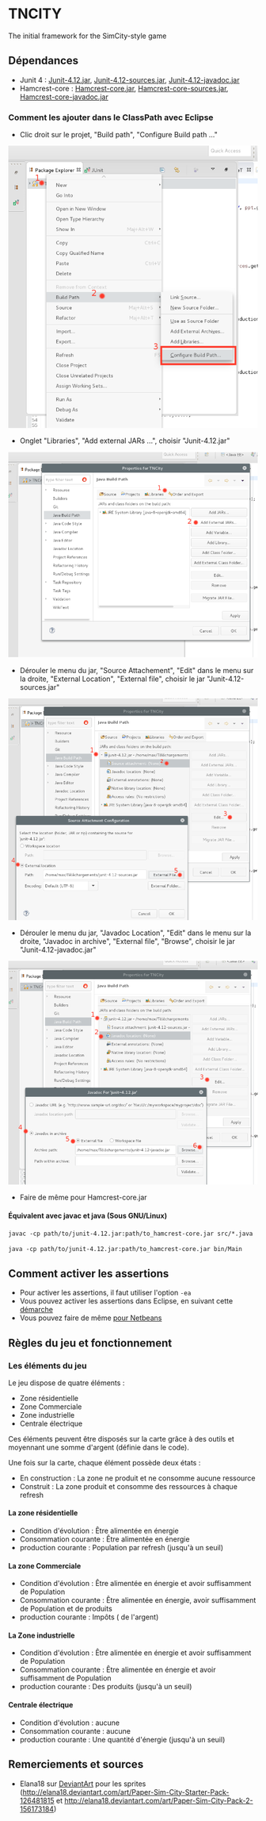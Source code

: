 # TNCITY
The initial framework for the SimCity-style game

## Dépendances

* Junit 4 : [Junit-4.12.jar](https://github.com/junit-team/junit4/releases/download/r4.12/junit-4.12.jar), [Junit-4.12-sources.jar](https://github.com/junit-team/junit4/releases/download/r4.12/junit-4.12-sources.jar), [Junit-4.12-javadoc.jar](https://github.com/junit-team/junit4/releases/download/r4.12/junit-4.12-javadoc.jar)
* Hamcrest-core : [Hamcrest-core.jar](https://search.maven.org/remotecontent?filepath=org/hamcrest/hamcrest-core/1.3/hamcrest-core-1.3.jar), [Hamcrest-core-sources.jar](https://search.maven.org/remotecontent?filepath=org/hamcrest/hamcrest-core/1.3/hamcrest-core-1.3-sources.jar), [Hamcrest-core-javadoc.jar](https://search.maven.org/remotecontent?filepath=org/hamcrest/hamcrest-core/1.3/hamcrest-core-1.3-javadoc.jar)

### Comment les ajouter dans le ClassPath avec Eclipse

* Clic droit sur le projet, "Build path", "Configure Build path ..."

![Build Path](tuto_jar/build_path.png?raw=true)

* Onglet "Libraries", "Add external JARs ...", choisir "Junit-4.12.jar"

![Libraries](tuto_jar/libraries.png?raw=true)

* Dérouler le menu du jar, "Source Attachement", "Edit" dans le menu sur la droite, "External Location", "External file", choisir le jar "Junit-4.12-sources.jar"

![Edit Sources](tuto_jar/edit_source.png?raw=true)

* Dérouler le menu du jar, "Javadoc Location", "Edit" dans le menu sur la droite, "Javadoc in archive", "External file", "Browse", choisir le jar "Junit-4.12-javadoc.jar"

![Edit Javadoc](tuto_jar/edit_javadoc.png?raw=true)

* Faire de même pour Hamcrest-core.jar

#### Équivalent avec javac et java (Sous GNU/Linux)

`javac -cp path/to/junit-4.12.jar:path/to_hamcrest-core.jar src/*.java`

`java -cp path/to/junit-4.12.jar:path/to_hamcrest-core.jar bin/Main`

## Comment activer les assertions

* Pour activer les assertions, il faut utiliser l'option ```-ea```
* Vous pouvez activer les assertions dans Eclipse, en suivant cette [démarche](http://stackoverflow.com/questions/5509082/eclipse-enable-assertions)
* Vous pouvez faire de même [pour Netbeans](http://stackoverflow.com/questions/11686166/enable-assert-during-runtime-in-netbeans)

## Règles du jeu et fonctionnement

### Les éléments du jeu

Le jeu dispose de quatre éléments :
* Zone résidentielle
* Zone Commerciale
* Zone industrielle
* Centrale électrique


Ces éléments peuvent être disposés sur la carte grâce à des outils et moyennant une somme d'argent (définie dans le code).

Une fois sur la carte, chaque élément possède deux états :
* En construction : La zone ne produit et  ne consomme aucune ressource
* Construit : La zone produit et consomme des ressources à chaque refresh

#### La zone résidentielle

* Condition d'évolution : Être alimentée en énergie
* Consommation courante : Être alimentée en énergie
* production courante :  Population par refresh (jusqu'à un seuil)


#### La zone Commerciale

* Condition d'évolution : Être alimentée en énergie et avoir suffisamment de Population
* Consommation courante : Être alimentée en énergie, avoir suffisamment de Population et de produits
* production courante :  Impôts ( de l'argent)


#### La Zone industrielle

* Condition d'évolution : Être alimentée en énergie et avoir suffisamment de Population
* Consommation courante : Être alimentée en énergie et avoir suffisamment de Population
* production courante :  Des produits (jusqu'à un seuil)


#### Centrale électrique

* Condition d'évolution : aucune
* Consommation courante : aucune
* production courante :  Une quantité d'énergie (jusqu'à un seuil)

## Remerciements et sources

* Elana18 sur [DeviantArt](http://deviantart.com) pour les sprites (http://elana18.deviantart.com/art/Paper-Sim-City-Starter-Pack-126481815 et http://elana18.deviantart.com/art/Paper-Sim-City-Pack-2-156173184)

